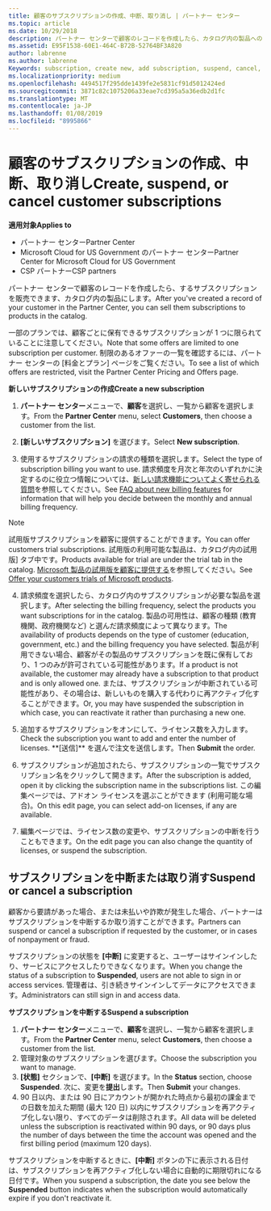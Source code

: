 ```yaml
---
title: 顧客のサブスクリプションの作成、中断、取り消し | パートナー センター
ms.topic: article
ms.date: 10/29/2018
description: パートナー センターで顧客のレコードを作成したら、カタログ内の製品へのサブスクリプションを販売できます。
ms.assetid: E95F1538-60E1-464C-B72B-52764BF3A820
author: labrenne
ms.author: labrenne
Keywords: subscription, create new, add subscription, suspend, cancel,
ms.localizationpriority: medium
ms.openlocfilehash: 4494517f295dde1439fe2e5831cf91d5012424ed
ms.sourcegitcommit: 3871c82c1075206a33eae7cd395a5a36edb2d1fc
ms.translationtype: MT
ms.contentlocale: ja-JP
ms.lasthandoff: 01/08/2019
ms.locfileid: "8995866"
---
```

# <a name="create-suspend-or-cancel-customer-subscriptions"></a><span data-ttu-id="d4e47-103">顧客のサブスクリプションの作成、中断、取り消し</span><span class="sxs-lookup"><span data-stu-id="d4e47-103">Create, suspend, or cancel customer subscriptions</span></span>

**<span data-ttu-id="d4e47-104">適用対象</span><span class="sxs-lookup"><span data-stu-id="d4e47-104">Applies to</span></span>**

-  <span data-ttu-id="d4e47-105">パートナー センター</span><span class="sxs-lookup"><span data-stu-id="d4e47-105">Partner Center</span></span>
-  <span data-ttu-id="d4e47-106">Microsoft Cloud for US Government のパートナー センター</span><span class="sxs-lookup"><span data-stu-id="d4e47-106">Partner Center for Microsoft Cloud for US Government</span></span>
-  <span data-ttu-id="d4e47-107">CSP パートナー</span><span class="sxs-lookup"><span data-stu-id="d4e47-107">CSP partners</span></span>

<span data-ttu-id="d4e47-108">パートナー センターで顧客のレコードを作成したら、するサブスクリプションを販売できます、カタログ内の製品にします。</span><span class="sxs-lookup"><span data-stu-id="d4e47-108">After you've created a record of your customer in the Partner Center, you can sell them subscriptions to products in the catalog.</span></span>

<span data-ttu-id="d4e47-109">一部のプランでは、顧客ごとに保有できるサブスクリプションが 1 つに限られていることに注意してください。</span><span class="sxs-lookup"><span data-stu-id="d4e47-109">Note that some offers are limited to one subscription per customer.</span></span> <span data-ttu-id="d4e47-110">制限のあるオファーの一覧を確認するには、パートナー センターの [料金とプラン] ページをご覧ください。</span><span class="sxs-lookup"><span data-stu-id="d4e47-110">To see a list of which offers are restricted, visit the Partner Center Pricing and Offers page.</span></span> 


**<span data-ttu-id="d4e47-111">新しいサブスクリプションの作成</span><span class="sxs-lookup"><span data-stu-id="d4e47-111">Create a new subscription</span></span>**

1. <span data-ttu-id="d4e47-112">**パートナー センター**メニューで、**顧客**を選択し、一覧から顧客を選択します。</span><span class="sxs-lookup"><span data-stu-id="d4e47-112">From the **Partner Center** menu, select **Customers**, then choose a customer from the list.</span></span>

2. <span data-ttu-id="d4e47-113">**[新しいサブスクリプション]** を選びます。</span><span class="sxs-lookup"><span data-stu-id="d4e47-113">Select **New subscription**.</span></span>

3. <span data-ttu-id="d4e47-114">使用するサブスクリプションの請求の種類を選択します。</span><span class="sxs-lookup"><span data-stu-id="d4e47-114">Select the type of subscription billing you want to use.</span></span>  <span data-ttu-id="d4e47-115">請求頻度を月次と年次のいずれかに決定するのに役立つ情報については、[新しい請求機能についてよく寄せられる質問](faq-about-new-billing-features.md)を参照してください。</span><span class="sxs-lookup"><span data-stu-id="d4e47-115">See [FAQ about new billing features](faq-about-new-billing-features.md) for information that will help you decide between the monthly and annual billing frequency.</span></span>
 
>[!Note]
><span data-ttu-id="d4e47-116">試用版サブスクリプションを顧客に提供することができます。</span><span class="sxs-lookup"><span data-stu-id="d4e47-116">You can offer customers trial subscriptions.</span></span> <span data-ttu-id="d4e47-117">試用版の利用可能な製品は、カタログ内の試用版] タブ中です。</span><span class="sxs-lookup"><span data-stu-id="d4e47-117">Products available for trial are under the trial tab in the catalog.</span></span> <span data-ttu-id="d4e47-118">[Microsoft 製品の試用版を顧客に提供する](offer-your-customers-trials-of-microsoft-products.md)を参照してください。</span><span class="sxs-lookup"><span data-stu-id="d4e47-118">See [Offer your customers trials of Microsoft products](offer-your-customers-trials-of-microsoft-products.md).</span></span>

 
4. <span data-ttu-id="d4e47-119">請求頻度を選択したら、カタログ内のサブスクリプションが必要な製品を選択します。</span><span class="sxs-lookup"><span data-stu-id="d4e47-119">After selecting the billing frequency, select the products you want subscriptions for in the catalog.</span></span> <span data-ttu-id="d4e47-120">製品の可用性は、顧客の種類 (教育機関、政府機関など) と選んだ請求頻度によって異なります。</span><span class="sxs-lookup"><span data-stu-id="d4e47-120">The availability of products depends on the type of customer (education, government, etc.) and the billing frequency you have selected.</span></span> <span data-ttu-id="d4e47-121">製品が利用できない場合、顧客がその製品のサブスクリプションを既に保有しており、1 つのみが許可されている可能性があります。</span><span class="sxs-lookup"><span data-stu-id="d4e47-121">If a product is not available, the customer may already have a subscription to that product and is only allowed one.</span></span> <span data-ttu-id="d4e47-122">または、サブスクリプションが中断されている可能性があり、その場合は、新しいものを購入する代わりに再アクティブ化することができます。</span><span class="sxs-lookup"><span data-stu-id="d4e47-122">Or, you may have suspended the subscription in which case, you can reactivate it rather than purchasing a new one.</span></span>

5. <span data-ttu-id="d4e47-123">追加するサブスクリプションをオンにして、ライセンス数を入力します。</span><span class="sxs-lookup"><span data-stu-id="d4e47-123">Check the subscription you want to add and enter the number of licenses.</span></span> <span data-ttu-id="d4e47-124">
          \*\*[送信]\*\* を選んで注文を送信します。</span><span class="sxs-lookup"><span data-stu-id="d4e47-124">Then **Submit** the order.</span></span>

6. <span data-ttu-id="d4e47-125">サブスクリプションが追加されたら、サブスクリプションの一覧でサブスクリプション名をクリックして開きます。</span><span class="sxs-lookup"><span data-stu-id="d4e47-125">After the subscription is added, open it by clicking the subscription name in the subscriptions list.</span></span> <span data-ttu-id="d4e47-126">この編集ページでは、アドオン ライセンスを選ぶことができます (利用可能な場合)。</span><span class="sxs-lookup"><span data-stu-id="d4e47-126">On this edit page, you can select add-on licenses, if any are available.</span></span>

7. <span data-ttu-id="d4e47-127">編集ページでは、ライセンス数の変更や、サブスクリプションの中断を行うこともできます。</span><span class="sxs-lookup"><span data-stu-id="d4e47-127">On the edit page you can also change the quantity of licenses, or suspend the subscription.</span></span>

## <a name="suspend-or-cancel-a-subscription"></a><span data-ttu-id="d4e47-128">サブスクリプションを中断または取り消す</span><span class="sxs-lookup"><span data-stu-id="d4e47-128">Suspend or cancel a subscription</span></span>

<span data-ttu-id="d4e47-129">顧客から要請があった場合、または未払いや詐欺が発生した場合、パートナーはサブスクリプションを中断するか取り消すことができます。</span><span class="sxs-lookup"><span data-stu-id="d4e47-129">Partners can suspend or cancel a subscription if requested by the customer, or in cases of nonpayment or fraud.</span></span>

<span data-ttu-id="d4e47-130">サブスクリプションの状態を **[中断]** に変更すると、ユーザーはサインインしたり、サービスにアクセスしたりできなくなります。</span><span class="sxs-lookup"><span data-stu-id="d4e47-130">When you change the status of a subscription to **Suspended**, users are not able to sign in or access services.</span></span> <span data-ttu-id="d4e47-131">管理者は、引き続きサインインしてデータにアクセスできます。</span><span class="sxs-lookup"><span data-stu-id="d4e47-131">Administrators can still sign in and access data.</span></span>

**<span data-ttu-id="d4e47-132">サブスクリプションを中断する</span><span class="sxs-lookup"><span data-stu-id="d4e47-132">Suspend a subscription</span></span>**

1.  <span data-ttu-id="d4e47-133">**パートナー センター**メニューで、**顧客**を選択し、一覧から顧客を選択します。</span><span class="sxs-lookup"><span data-stu-id="d4e47-133">From the **Partner Center** menu, select **Customers**, then choose a customer from the list.</span></span>
2.  <span data-ttu-id="d4e47-134">管理対象のサブスクリプションを選びます。</span><span class="sxs-lookup"><span data-stu-id="d4e47-134">Choose the subscription you want to manage.</span></span>
3.  <span data-ttu-id="d4e47-135">**[状態]** セクションで、**[中断]** を選びます。</span><span class="sxs-lookup"><span data-stu-id="d4e47-135">In the **Status** section, choose **Suspended**.</span></span> <span data-ttu-id="d4e47-136">次に、変更を**提出**します。</span><span class="sxs-lookup"><span data-stu-id="d4e47-136">Then **Submit** your changes.</span></span>
4.  <span data-ttu-id="d4e47-137">90 日以内、または 90 日にアカウントが開かれた時点から最初の課金までの日数を加えた期間 (最大 120 日) 以内にサブスクリプションを再アクティブ化しない限り、すべてのデータは削除されます。</span><span class="sxs-lookup"><span data-stu-id="d4e47-137">All data will be deleted unless the subscription is reactivated within 90 days, or 90 days plus the number of days between the time the account was opened and the first billing period (maximum 120 days).</span></span>

<span data-ttu-id="d4e47-138">サブスクリプションを中断するときに、**[中断]** ボタンの下に表示される日付は、サブスクリプションを再アクティブ化しない場合に自動的に期限切れになる日付です。</span><span class="sxs-lookup"><span data-stu-id="d4e47-138">When you suspend a subscription, the date you see below the **Suspended** button indicates when the subscription would automatically expire if you don't reactivate it.</span></span> 




 



